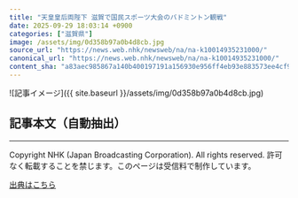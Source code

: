 ```yaml
---
title: "天皇皇后両陛下 滋賀で国民スポーツ大会のバドミントン観戦"
date: 2025-09-29 18:03:14 +0900
categories: ["滋賀県"]
image: /assets/img/0d358b97a0b4d8cb.jpg
source_url: "https://news.web.nhk/newsweb/na/na-k10014935231000/"
canonical_url: "https://news.web.nhk/newsweb/na/na-k10014935231000/"
content_sha: "a83aec985867a140b400197191a156930e956ff4eb93e883573ee4cf9ee63330"
---
```


![記事イメージ]({{ site.baseurl }}/assets/img/0d358b97a0b4d8cb.jpg)

## 記事本文（自動抽出）
<div><div class="_13tndsj2"><nav aria-label="フッターサイトナビゲーション" class="_13tndsj4"></nav><hr class="esl7kn2s esl7kn1l esl7kn1n _14xli2ae"><p class="esl7kn2s esl7kn1m esl7kn1o _1yvk0f68 _1lugom81">Copyright NHK (Japan Broadcasting Corporation). All rights reserved. 許可なく転載することを禁じます。このページは受信料で制作しています。</p></div></div>

[出典はこちら](https://news.web.nhk/newsweb/na/na-k10014935231000/)
